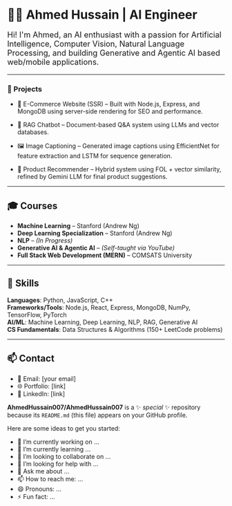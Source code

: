 # 👨‍💻 Ahmed Hussain | AI Engineer

<p style="font-size:18px">
Hi! I'm Ahmed, an AI enthusiast with a passion for Artificial Intelligence, Computer Vision, Natural Language Processing, and building Generative and Agentic AI based web/mobile applications.
</p>

---

### 🚀 Projects
- 🛒 E-Commerce Website (SSR) – Built with Node.js, Express, and MongoDB using server-side rendering for SEO and performance.

- 📄 RAG Chatbot – Document-based Q&A system using LLMs and vector databases.

- 🖼️ Image Captioning – Generated image captions using EfficientNet for feature extraction and LSTM for sequence generation.

- 🤖 Product Recommender – Hybrid system using FOL + vector similarity, refined by Gemini LLM for final product suggestions.

---

## 🎓 Courses

- **Machine Learning** – Stanford (Andrew Ng)
- **Deep Learning Specialization** – Stanford (Andrew Ng)
- **NLP** – *(In Progress)*
- **Generative AI & Agentic AI** – *(Self-taught via YouTube)*
- **Full Stack Web Development (MERN)** – COMSATS University

---

## 🧠 Skills

**Languages**: Python, JavaScript, C++  
**Frameworks/Tools**: Node.js, React, Express, MongoDB, NumPy, TensorFlow, PyTorch  
**AI/ML**: Machine Learning, Deep Learning, NLP, RAG, Generative AI  
**CS Fundamentals**: Data Structures & Algorithms (150+ LeetCode problems)

---

## 📫 Contact

- 📧 Email: [your email]
- 🌐 Portfolio: [link]
- 🧠 LinkedIn: [link]



**AhmedHussain007/AhmedHussain007** is a ✨ _special_ ✨ repository because its `README.md` (this file) appears on your GitHub profile.

Here are some ideas to get you started:

- 🔭 I’m currently working on ...
- 🌱 I’m currently learning ...
- 👯 I’m looking to collaborate on ...
- 🤔 I’m looking for help with ...
- 💬 Ask me about ...
- 📫 How to reach me: ...
- 😄 Pronouns: ...
- ⚡ Fun fact: ...

